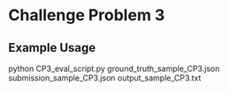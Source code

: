 # Challenge Problem 3

## Example Usage
python CP3_eval_script.py ground_truth_sample_CP3.json submission_sample_CP3.json output_sample_CP3.txt

